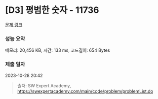 # [D3] 평범한 숫자 - 11736 

[문제 링크](https://swexpertacademy.com/main/code/problem/problemDetail.do?contestProbId=AXhh-H-KwUcDFARQ) 

### 성능 요약

메모리: 20,456 KB, 시간: 133 ms, 코드길이: 654 Bytes

### 제출 일자

2023-10-28 20:42



> 출처: SW Expert Academy, https://swexpertacademy.com/main/code/problem/problemList.do